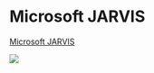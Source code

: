 # Microsoft JARVIS

<a href="https://github.com/microsoft/JARVIS" /> Microsoft JARVIS </a>

<img src="https://raw.githubusercontent.com/microsoft/JARVIS/main/hugginggpt/assets/intro.png"/>
